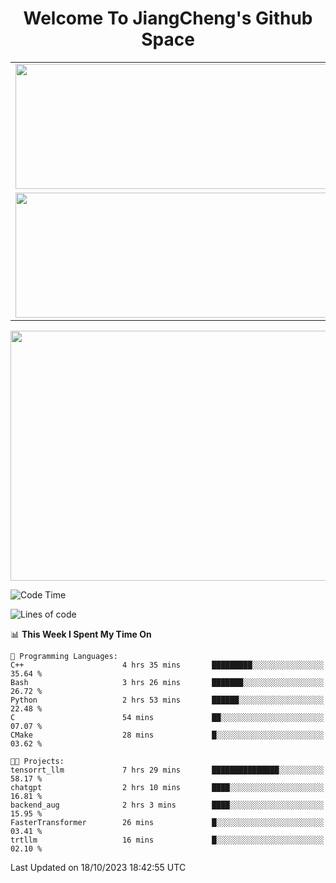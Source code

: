 <h1 align="center">Welcome To JiangCheng's Github Space</h1>

<table align="center" frame="void" rules="none" >
  <tr>
    <td>
      <div align="center"> <img height="200px" width="500px"  src="https://github-readme-stats.vercel.app/api?username=thisjiang&hide_title=true&hide_border=true&layout=compact&show_icons=trueline_height=21&text_color=000&icon_color=000&bg_color=0,ea6161,ffc64d,fffc4d,52fa5a&theme=graywhite" /> </div>
    </td>
    <td>
      <div align="center"> <img height="200px" width="500px" src="https://github-readme-stats.vercel.app/api/top-langs/?username=thisjiang&hide_title=true&hide_border=true&layout=compact&langs_count=6&text_color=000&icon_color=fff&bg_color=0,52fa5a,4dfcff,c64dff&theme=graywhite" /> </div>
    </td>
  </tr>
  <tr>
    <td>
      <div align="center"> <img height="200px" width="500px" src="https://github-readme-streak-stats.herokuapp.com/?user=thisjiang&hide_title=true&hide_border=true&layout=compact&langs_count=6" /> </div>
    </td>
    <td>
      <div align="center"> 
      <a href="https://github.com/" target="_blank"><img style="margin: 10px" src="https://profilinator.rishav.dev/skills-assets/git-scm-icon.svg" alt="Git" height="50" /></a>  
      <a href="https://www.linux.org/" target="_blank"><img style="margin: 10px" src="https://profilinator.rishav.dev/skills-assets/linux-original.svg" alt="Linux" height="50" /></a>  
      <a href="https://www.gnu.org/software/bash/" target="_blank"><img style="margin: 10px" src="https://profilinator.rishav.dev/skills-assets/gnu_bash-icon.svg" alt="Bash" height="50" /></a>  
      </div>
    </td>
  </tr>
</table>

<div align="center"> <img height="400px" width="1000px" src="https://github-readme-activity-graph.cyclic.app/graph?username=thisjiang&theme=react&hide_title=true&hide_border=true&layout=compact&langs_count=6" /> </div></td>

<!--START_SECTION:waka-->
![Code Time](http://img.shields.io/badge/Code%20Time-364%20hrs%2024%20mins-blue)

![Lines of code](https://img.shields.io/badge/From%20Hello%20World%20I%27ve%20Written-668.0%20thousand%20lines%20of%20code-blue)

📊 **This Week I Spent My Time On** 

```text
💬 Programming Languages: 
C++                      4 hrs 35 mins       █████████░░░░░░░░░░░░░░░░   35.64 % 
Bash                     3 hrs 26 mins       ███████░░░░░░░░░░░░░░░░░░   26.72 % 
Python                   2 hrs 53 mins       ██████░░░░░░░░░░░░░░░░░░░   22.48 % 
C                        54 mins             ██░░░░░░░░░░░░░░░░░░░░░░░   07.07 % 
CMake                    28 mins             █░░░░░░░░░░░░░░░░░░░░░░░░   03.62 % 

🐱‍💻 Projects: 
tensorrt_llm             7 hrs 29 mins       ███████████████░░░░░░░░░░   58.17 % 
chatgpt                  2 hrs 10 mins       ████░░░░░░░░░░░░░░░░░░░░░   16.81 % 
backend_aug              2 hrs 3 mins        ████░░░░░░░░░░░░░░░░░░░░░   15.95 % 
FasterTransformer        26 mins             █░░░░░░░░░░░░░░░░░░░░░░░░   03.41 % 
trtllm                   16 mins             █░░░░░░░░░░░░░░░░░░░░░░░░   02.10 % 
```


 Last Updated on 18/10/2023 18:42:55 UTC
<!--END_SECTION:waka-->
